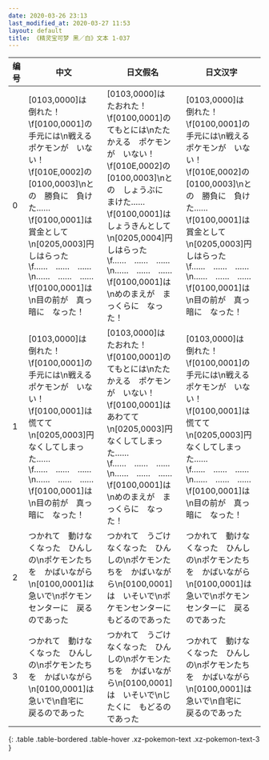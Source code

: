 ```yaml
---
date: 2020-03-26 23:13
last_modified_at: 2020-03-27 11:53
layout: default
title: 《精灵宝可梦 黑／白》文本 1-037
---
```

| 编号 | 中文 | 日文假名 | 日文汉字 |
| ---- | ---- | ---- | --- |
| 0 | [0103,0000]は　倒れた！\f[0100,0001]の　手元には\n戦える　ポケモンが　いない！\f[010E,0002]の　[0100,0003]\nとの　勝負に　負けた……\f[0100,0001]は　賞金として\n[0205,0003]円　しはらった\f……　……　……\n……　……　……\f[0100,0001]は\n目の前が　真っ暗に　なった！ | [0103,0000]は　たおれた！\f[0100,0001]の　てもとには\nたたかえる　ポケモンが　いない！\f[010E,0002]の　[0100,0003]\nとの　しょうぶに　まけた……\f[0100,0001]は　しょうきんとして\n[0205,0004]円　しはらった\f……　……　……\n……　……　……\f[0100,0001]は\nめのまえが　まっくらに　なった！ | [0103,0000]は　倒れた！\f[0100,0001]の　手元には\n戦える　ポケモンが　いない！\f[010E,0002]の　[0100,0003]\nとの　勝負に　負けた……\f[0100,0001]は　賞金として\n[0205,0003]円　しはらった\f……　……　……\n……　……　……\f[0100,0001]は\n目の前が　真っ暗に　なった！ |
| 1 | [0103,0000]は　倒れた！\f[0100,0001]の　手元には\n戦える　ポケモンが　いない！\f[0100,0001]は　慌てて\n[0205,0003]円　なくしてしまった……\f……　……　……\n……　……　……\f[0100,0001]は\n目の前が　真っ暗に　なった！ | [0103,0000]は　たおれた！\f[0100,0001]の　てもとには\nたたかえる　ポケモンが　いない！\f[0100,0001]は　あわてて\n[0205,0003]円　なくしてしまった……\f……　……　……\n……　……　……\f[0100,0001]は\nめのまえが　まっくらに　なった！ | [0103,0000]は　倒れた！\f[0100,0001]の　手元には\n戦える　ポケモンが　いない！\f[0100,0001]は　慌てて\n[0205,0003]円　なくしてしまった……\f……　……　……\n……　……　……\f[0100,0001]は\n目の前が　真っ暗に　なった！ |
| 2 | つかれて　動けなくなった　ひんしの\nポケモンたちを　かばいながら\n[0100,0001]は　急いで\nポケモンセンターに　戻るのであった | つかれて　うごけなくなった　ひんしの\nポケモンたちを　かばいながら\n[0100,0001]は　いそいで\nポケモンセンターに　もどるのであった | つかれて　動けなくなった　ひんしの\nポケモンたちを　かばいながら\n[0100,0001]は　急いで\nポケモンセンターに　戻るのであった |
| 3 | つかれて　動けなくなった　ひんしの\nポケモンたちを　かばいながら\n[0100,0001]は　急いで\n自宅に　戻るのであった | つかれて　うごけなくなった　ひんしの\nポケモンたちを　かばいながら\n[0100,0001]は　いそいで\nじたくに　もどるのであった | つかれて　動けなくなった　ひんしの\nポケモンたちを　かばいながら\n[0100,0001]は　急いで\n自宅に　戻るのであった |
{: .table .table-bordered .table-hover .xz-pokemon-text .xz-pokemon-text-3 }